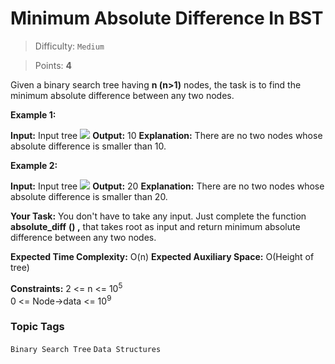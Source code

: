 # Minimum Absolute Difference In BST

> Difficulty: `Medium`

> Points: **4**

Given a binary search tree having **n (n>1)**  nodes, the task is to find the minimum absolute difference between any two nodes.

**Example 1:**

**Input:** 
Input tree
![](https://media.geeksforgeeks.org/img-practice/prod/addEditProblem/712351/Web/Other/blobid0_1709057446.png)
**Output:** 
10
**Explanation:** 
There are no two nodes whose absolute difference is smaller than 10.

**Example 2:**

**Input:** 
Input tree
![](https://media.geeksforgeeks.org/img-practice/prod/addEditProblem/712351/Web/Other/blobid2_1709058082.png)
**Output:** 
20
**Explanation:** 
There are no two nodes whose absolute difference is smaller than 20.

**Your Task:** 
You don't have to take any input. Just complete the function **absolute\_diff** **() ,** that takes root as input and return minimum absolute difference between any two nodes.

**Expected Time Complexity:**  O(n)
**Expected Auxiliary Space:**  O(Height of tree)

**Constraints:** 2 <= n <= 10<sup>5<br></sup>0 <= Node->data <= 10<sup>9</sup>

### Topic Tags
`Binary Search Tree`  `Data Structures`

